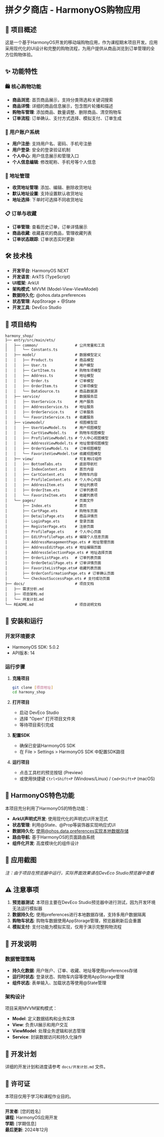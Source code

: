 # 拼夕夕商店 - HarmonyOS购物应用

## 📱 项目概述

这是一个基于HarmonyOS开发的移动端购物应用，作为课程期末项目开发。应用采用现代化的UI设计和完整的购物流程，为用户提供从商品浏览到订单管理的全方位购物体验。

## ✨ 功能特性

### 🛍️ 核心购物功能
- **商品浏览**: 首页商品展示，支持分类筛选和关键词搜索
- **商品详情**: 详细的商品信息展示，包含图片轮播和描述
- **购物车管理**: 添加商品、数量调整、删除商品、清空购物车
- **订单流程**: 订单确认、支付方式选择、模拟支付、订单生成

### 👤 用户账户系统
- **用户注册**: 支持用户名、密码、手机号注册
- **用户登录**: 安全的登录验证机制
- **个人中心**: 用户信息展示和管理入口
- **个人信息编辑**: 修改昵称、手机号等个人信息

### 📍 地址管理
- **收货地址管理**: 添加、编辑、删除收货地址
- **默认地址设置**: 支持设置默认收货地址
- **地址选择**: 下单时可选择不同收货地址

### 📋 订单与收藏
- **订单管理**: 查看历史订单，订单详情展示
- **商品收藏**: 收藏喜欢的商品，管理收藏列表
- **订单状态跟踪**: 订单状态实时更新

## 🛠️ 技术栈

- **开发平台**: HarmonyOS NEXT
- **开发语言**: ArkTS (TypeScript)
- **UI框架**: ArkUI
- **架构模式**: MVVM (Model-View-ViewModel)
- **数据持久化**: @ohos.data.preferences
- **状态管理**: AppStorage + @State
- **开发工具**: DevEco Studio

## 📁 项目结构

```
harmony_shop/
├── entry/src/main/ets/
│   ├── common/                 # 公共常量和工具
│   │   └── Constants.ts
│   ├── model/                  # 数据模型定义
│   │   ├── Product.ts          # 商品模型
│   │   ├── User.ts             # 用户模型
│   │   ├── CartItem.ts         # 购物车项模型
│   │   ├── Address.ts          # 地址模型
│   │   ├── Order.ts            # 订单模型
│   │   ├── OrderItem.ts        # 订单项模型
│   │   └── DataSource.ts       # 商品数据源
│   ├── service/                # 数据服务层
│   │   ├── UserService.ts      # 用户服务
│   │   ├── AddressService.ts   # 地址服务
│   │   ├── OrderService.ts     # 订单服务
│   │   └── FavoriteService.ts  # 收藏服务
│   ├── viewmodel/              # 视图模型层
│   │   ├── UserViewModel.ts    # 用户视图模型
│   │   ├── CartViewModel.ts    # 购物车视图模型
│   │   ├── ProfileViewModel.ts # 个人中心视图模型
│   │   ├── AddressViewModel.ts # 地址管理视图模型
│   │   ├── OrderViewModel.ts   # 订单视图模型
│   │   └── FavoriteViewModel.ts# 收藏视图模型
│   ├── view/                   # 可复用UI组件
│   │   ├── BottomTabs.ets      # 底部导航栏
│   │   ├── IndexContent.ets    # 首页内容
│   │   ├── CartContent.ets     # 购物车内容
│   │   ├── ProfileContent.ets  # 个人中心内容
│   │   ├── AddressItem.ets     # 地址列表项
│   │   ├── OrderItem.ets       # 订单列表项
│   │   └── FavoriteItem.ets    # 收藏列表项
│   └── pages/                  # 页面文件
│       ├── Index.ets           # 首页
│       ├── CartPage.ets        # 购物车页面
│       ├── DetailsPage.ets     # 商品详情页
│       ├── LoginPage.ets       # 登录页面
│       ├── RegisterPage.ets    # 注册页面
│       ├── ProfilePage.ets     # 个人中心页面
│       ├── EditProfilePage.ets # 编辑个人信息页面
│       ├── AddressManagementPage.ets # 地址管理页面
│       ├── AddressEditPage.ets # 地址编辑页面
│       ├── AddressSelectionPage.ets # 地址选择页面
│       ├── OrderListPage.ets   # 订单列表页面
│       ├── OrderDetailPage.ets # 订单详情页面
│       ├── FavoriteListPage.ets# 收藏列表页面
│       ├── OrderConfirmationPage.ets # 订单确认页面
│       └── CheckoutSuccessPage.ets # 支付成功页面
├── docs/                       # 项目文档
│   ├── 需求分析.md
│   ├── 项目架构.md
│   └── 开发计划.md
└── README.md                   # 项目说明文档
```

## 🚀 安装和运行

### 开发环境要求

 - HarmonyOS SDK: 5.0.2
 - API版本: 14 

### 运行步骤

1. **克隆项目**
   ```bash
   git clone [项目地址]
   cd harmony_shop
   ```

2. **打开项目**
   - 启动 DevEco Studio
   - 选择 "Open" 打开项目文件夹
   - 等待项目索引完成

3. **配置SDK**
   - 确保已安装HarmonyOS SDK
   - 在 File > Settings > HarmonyOS SDK 中配置SDK路径

4. **运行项目**
   - 点击工具栏的预览按钮 (Preview)
   - 或使用快捷键 `Ctrl+Shift+P` (Windows/Linux) / `Cmd+Shift+P` (macOS)

## 🎯 HarmonyOS特色功能

本项目充分利用了HarmonyOS的特色功能：

- **ArkUI声明式开发**: 使用现代化的声明式UI开发范式
- **状态管理**: 利用@State、@Prop等装饰器实现响应式UI
- **数据持久化**: 使用@ohos.data.preferences实现本地数据存储
- **路由导航**: 基于HarmonyOS的页面路由系统
- **组件化开发**: 高度模块化的组件设计

## 📸 应用截图

*注：由于项目在预览器中运行，实际界面效果请在DevEco Studio预览器中查看*

## ⚠️ 注意事项

1. **预览器测试**: 本项目主要在DevEco Studio预览器中进行测试，因为开发环境无法运行模拟器
2. **数据持久化**: 使用preferences进行本地数据存储，支持多用户数据隔离
3. **购物车状态**: 购物车数据使用AppStorage管理，预览器刷新后会重置
4. **模拟支付**: 支付功能为模拟实现，仅用于演示完整购物流程

## 🔧 开发说明

### 数据管理策略

- **持久化数据**: 用户账户、订单、收藏、地址等使用preferences存储
- **运行时状态**: 登录状态、购物车内容等使用AppStorage管理
- **组件状态**: 表单输入、加载状态等使用@State管理

### 架构设计

项目采用MVVM架构模式：
- **Model**: 定义数据结构和业务实体
- **View**: 负责UI展示和用户交互
- **ViewModel**: 处理业务逻辑和状态管理
- **Service**: 封装数据访问和持久化操作

## 📝 开发计划

详细的开发计划和进度请参考 `docs/开发计划.md` 文件。

## 📄 许可证

本项目仅用于学习和课程作业目的。

---

**开发者**: [您的姓名]  
**课程**: HarmonyOS应用开发  
**学期**: [学期信息]  
**最后更新**: 2024年12月

